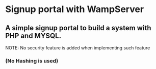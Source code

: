 # Signup portal with WampServer 

## A simple signup portal to build a system with PHP and MYSQL. 

NOTE: No security feature is added when implementing such feature

### (No Hashing is used) 
